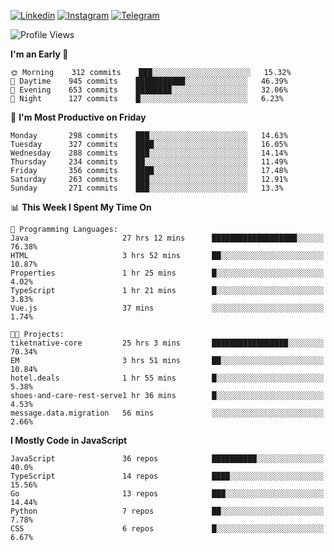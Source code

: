 [![Linkedin](https://img.shields.io/badge/-Archie-blue?style=flat-square&labelColor=gray&logo=Linkedin&logoColor=white&link=https://www.linkedin.com/in/archisdi)](https://www.linkedin.com/in/archisdi)
[![Instagram](https://img.shields.io/badge/-@archisdi-orange?style=flat-square&labelColor=gray&logo=Instagram&logoColor=white&link=https://www.instagram.com/archisdi)](https://www.instagram.com/archisdi)
[![Telegram](https://img.shields.io/badge/-aai-informational?style=flat-square&labelColor=gray&logo=telegram&logoColor=white&link=https://t.me/archisdi)](https://t.me/archisdi)

<!--START_SECTION:waka-->
![Profile Views](http://img.shields.io/badge/Profile%20Views-71-blue)

**I'm an Early 🐤** 

```text
🌞 Morning    312 commits    ███░░░░░░░░░░░░░░░░░░░░░░   15.32% 
🌆 Daytime    945 commits    ███████████░░░░░░░░░░░░░░   46.39% 
🌃 Evening    653 commits    ████████░░░░░░░░░░░░░░░░░   32.06% 
🌙 Night      127 commits    █░░░░░░░░░░░░░░░░░░░░░░░░   6.23%

```
📅 **I'm Most Productive on Friday** 

```text
Monday       298 commits    ███░░░░░░░░░░░░░░░░░░░░░░   14.63% 
Tuesday      327 commits    ████░░░░░░░░░░░░░░░░░░░░░   16.05% 
Wednesday    288 commits    ███░░░░░░░░░░░░░░░░░░░░░░   14.14% 
Thursday     234 commits    ██░░░░░░░░░░░░░░░░░░░░░░░   11.49% 
Friday       356 commits    ████░░░░░░░░░░░░░░░░░░░░░   17.48% 
Saturday     263 commits    ███░░░░░░░░░░░░░░░░░░░░░░   12.91% 
Sunday       271 commits    ███░░░░░░░░░░░░░░░░░░░░░░   13.3%

```


📊 **This Week I Spent My Time On** 

```text
💬 Programming Languages: 
Java                     27 hrs 12 mins      ███████████████████░░░░░░   76.38% 
HTML                     3 hrs 52 mins       ██░░░░░░░░░░░░░░░░░░░░░░░   10.87% 
Properties               1 hr 25 mins        █░░░░░░░░░░░░░░░░░░░░░░░░   4.02% 
TypeScript               1 hr 21 mins        █░░░░░░░░░░░░░░░░░░░░░░░░   3.83% 
Vue.js                   37 mins             ░░░░░░░░░░░░░░░░░░░░░░░░░   1.74%

🐱‍💻 Projects: 
tiketnative-core         25 hrs 3 mins       █████████████████░░░░░░░░   70.34% 
EM                       3 hrs 51 mins       ██░░░░░░░░░░░░░░░░░░░░░░░   10.84% 
hotel.deals              1 hr 55 mins        █░░░░░░░░░░░░░░░░░░░░░░░░   5.38% 
shoes-and-care-rest-serve1 hr 36 mins        █░░░░░░░░░░░░░░░░░░░░░░░░   4.53% 
message.data.migration   56 mins             ░░░░░░░░░░░░░░░░░░░░░░░░░   2.66%

```

**I Mostly Code in JavaScript** 

```text
JavaScript               36 repos            ██████████░░░░░░░░░░░░░░░   40.0% 
TypeScript               14 repos            ████░░░░░░░░░░░░░░░░░░░░░   15.56% 
Go                       13 repos            ███░░░░░░░░░░░░░░░░░░░░░░   14.44% 
Python                   7 repos             ██░░░░░░░░░░░░░░░░░░░░░░░   7.78% 
CSS                      6 repos             █░░░░░░░░░░░░░░░░░░░░░░░░   6.67%

```



<!--END_SECTION:waka-->